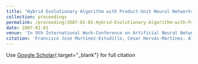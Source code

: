```yaml
---
title: "Hybrid Evolutionary Algorithm with Product-Unit Neural Networks for Classification"
collection: proceedings
permalink: /proceeding/2007-01-01-Hybrid-Evolutionary-Algorithm-with-Product-Unit-Neural-Networks-for-Classification
date: 2007-01-01
venue: 'In 9th International Work-Conference on Artificial Neural Networks (IWANN 2007)'
citation: 'Francisco José Martínez-Estudillo, César Hervás-Martínez, Alfonso Carlos Martínez-Estudillo, **Pedro Antonio Gutiérrez**, &quot;Hybrid Evolutionary Algorithm with Product-Unit Neural Networks for Classification.&quot; In 9th International Work-Conference on Artificial Neural Networks (IWANN 2007), 2007, pp.351--358.'
---
```

Use [Google Scholar](https://scholar.google.com/scholar?q=Hybrid+Evolutionary+Algorithm+with+Product+Unit+Neural+Networks+for+Classification){:target="_blank"} for full citation